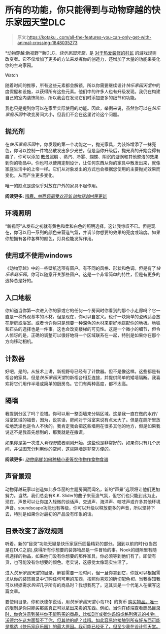 # 所有的功能，你只能得到与动物穿越的快乐家园天堂DLC

> 原文:[https://kotaku . com/all-the-features-you-can-only-get-with-animal-crossing-1848035273](https://kotaku.com/all-the-features-you-can-only-get-with-animal-crossing-1848035273)

*动物穿越:新视野’*新DLC，*快乐家园天堂*，是 [对于热爱装修的村民](https://kotaku.com/animal-crossings-happy-home-dlc-isnt-just-worth-buying-1848015955) 的游戏规则改变者。它不仅增加了更多的方法来发挥你的创造力，还增加了大量的功能来美化你的主岛家园。

Watch

随着时间的推移，所有这些元素都会解锁，所以你需要继续设计*快乐家园天堂*中的度假屋和设施，以获得所有这些元素。他们中的许多人也有升级发现。我仍在构建自己的室内装饰简历，所以我会在发现它们时添加更多的细节和功能。

我也只是提到你可以在家里实际使用的功能。因此，举例来说，虽然你可以在*快乐家庭乐园*中改变房间大小，但我们不会在这里讨论这个问题。

## 抛光剂

在*快乐家庭乐园*中，你发现的第一个功能之一，抛光家具，为装饰增添了一抹亮色，你可以控制一件物品散发出多少光芒。但是当你升级后，抛光真的开始变得有趣了，你可以添加 [散景照明](https://unsplash.com/s/photos/bokeh-light) 、蒸汽、冷雾、蝴蝶、阴沉的漩涡和其他整洁的效果到你的物品中。你也可以使用定制设计，让任何东西从你的家具中散发出来，就像家庭生活中的上帝一样。它们从对象发出的方式也会根据您使用的主要抛光效果而变化，从而产生更多变化。

唯一的缺点是这似乎对放在户外的家具不起作用。

**阅读更多:** [哦鹿，林西娅最受欢迎新*动物穿越*村民更新](https://kotaku.com/oh-deer-shino-is-the-most-popular-new-animal-crossing-1848019101)

## 环境照明

“新视野”从发布之初就有黄色和柔和白色的照明选择，这让我惊叹不已。但是现在，你可以用一系列的颜色来营造气氛，并调节你想要的效果的亮度或暗度。如果你想拥有各种各样的颜色，灯具也能发挥作用。

## 使用或不使用windows

《动物穿越》中的一些壁纸选项有窗户。有不同的风格、形状和色调。但是有了*快乐家庭乐园*，你可以随意开关那些窗户。这是一个非常简单的特性，但是有更多的选择总是好的。

## 入口地板

你知道当你第一次进入你的家或它的任何一个房间时你看到的那个小走廊吗？它一直是一种外观基本的木材。但是现在，你可以自定义。也许一块简单的瓷砖适合放在厨房或浴室。或者也许你只是想要一种深色的木材来更好地搭配你的地板。地毯和石头的选择也是一件事。这也会改变楼梯的可见性。这是一个微小的细节，但令人惊讶的是，正确的调整可以很好地将一个区域联系在一起，特别是如果你在那个方向移动相机。

## 计数器

好吧，是的。从技术上讲，新视野号已经有了计数器。但不是像这样。这些都是有柜台的家具，但是*快乐家园天堂*的新柜台相互连接，并提供简单的矮墙隔断。我喜欢将它们用作半墙或简单的厨房岛。它们有两种高度，都不太高。

## 隔墙

我提到分区了吗？没错。你可以用一整面墙来分隔区域。这是我一直在做的水疗/浴室区域的福音，因为，说实话，房间对于浴室来说有点太大了。但是在厕所里放松地洗澡也是令人不快的。我肯定我会把这些墙用在很多其他的地方，但是如果我说这不是我首先想到的，那我就是在撒谎。

如果你是第一次进入*新视野*或者刚刚开始，这些也是非常好的。如果你只有几个房间，并试图充分利用你的空间，这些隔墙是非常方便的。

**阅读更多:** [*动物穿越*:如何种植小麦等农作物作食物食谱](https://kotaku.com/animal-crossing-how-to-grow-wheat-and-other-crops-for-1848022912)

## 声音景观

动物穿越玩家以创造如此多华丽的主题房间而闻名，新的“声景”选项将让他们更加努力。当然，我们总会有K.K. Slider的曲子来营造气氛，但它们也只能到此为止。现在，声景可以让你加入轻微的谈话声、交通声、海洋声、吱吱声或许多其他环境声音。soundscape功能也有等级，你可以升级以释放更多的声音，所以坚持下去，特别是如果你对最初的产品没有印象的话。

## 目录改变了游戏规则

听着。新的“目录”功能无疑是快乐家庭乐园最精彩的部分。回到以前的时代(当然是在DLC之前),获得所有你想要的装饰物品是一件冒险的事。Nook的缝隙里有随机选择的物品，如果他们没有你想要的那件家具，你必须等到他们有了。即使有货，也可能没有你想要的颜色。老实说，这感觉太像现实生活了。

进入*快乐家园天堂*的目录。解锁需要一段时间，但一旦你拿到它，你就可以根据需求从你的装饰目录中订购任何可用的东西，按照你喜欢的确切配色*和*。当我得知我可以根据需求*购买*几乎所有的商品时？我想我死了。这其实是一个代笔人在撰写这篇文章。

要使用目录，你和沃德尔说话，用*快乐家园天堂*小岛T5】的货币 [购买物品。唯一的限制是你只能买那些真正可以拿出来卖的东西。例如，当你在终端查看商品目录时，你会注意到某些你不能购买的商品，比如DIY或者你妈妈或格列佛送的礼物。沃德尔在这方面帮不了你，但其他的呢？哇哦。如此容易地接触到所有好东西可能是挑选《快乐家庭乐园》的最大原因。我可能已经死了，但至少我在设计师天堂。](https://kotaku.com/lottie-from-animal-crossing-is-totally-scamming-everyon-1848023804)